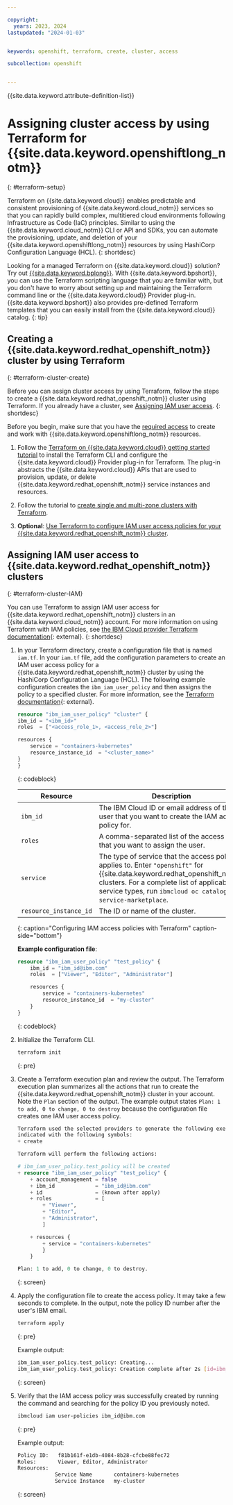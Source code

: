 ```yaml
---

copyright: 
  years: 2023, 2024
lastupdated: "2024-01-03"


keywords: openshift, terraform, create, cluster, access

subcollection: openshift


---
```


{{site.data.keyword.attribute-definition-list}}





# Assigning cluster access by using Terraform for {{site.data.keyword.openshiftlong_notm}}
{: #terraform-setup}

Terraform on {{site.data.keyword.cloud}} enables predictable and consistent provisioning of {{site.data.keyword.cloud_notm}} services so that you can rapidly build complex, multitiered cloud environments following Infrastructure as Code (IaC) principles. Similar to using the {{site.data.keyword.cloud_notm}} CLI or API and SDKs, you can automate the provisioning, update, and deletion of your {{site.data.keyword.openshiftlong_notm}} resources by using HashiCorp Configuration Language (HCL).
{: shortdesc}

Looking for a managed Terraform on {{site.data.keyword.cloud}} solution? Try out [{{site.data.keyword.bplong}}](/docs/schematics?topic=schematics-getting-started). With {{site.data.keyword.bpshort}}, you can use the Terraform scripting language that you are familiar with, but you don't have to worry about setting up and maintaining the Terraform command line or the {{site.data.keyword.cloud}} Provider plug-in. {{site.data.keyword.bpshort}} also provides pre-defined Terraform templates that you can easily install from the {{site.data.keyword.cloud}} catalog.
{: tip}

## Creating a {{site.data.keyword.redhat_openshift_notm}} cluster by using Terraform
{: #terraform-cluster-create}

Before you can assign cluster access by using Terraform, follow the steps to create a {{site.data.keyword.redhat_openshift_notm}} cluster using Terraform. If you already have a cluster, see [Assigning IAM user access](#terraform-cluster-IAM).
{: shortdesc}

Before you begin, make sure that you have the [required access](/docs/openshift?topic=openshift-access_reference) to create and work with {{site.data.keyword.openshiftlong_notm}} resources. 

1. Follow the [Terraform on {{site.data.keyword.cloud}} getting started tutorial](/docs/ibm-cloud-provider-for-terraform?topic=ibm-cloud-provider-for-terraform-getting-started) to install the Terraform CLI and configure the {{site.data.keyword.cloud}} Provider plug-in for Terraform. The plug-in abstracts the {{site.data.keyword.cloud}} APIs that are used to provision, update, or delete {{site.data.keyword.redhat_openshift_notm}} service instances and resources. 

2. Follow the tutorial to [create single and multi-zone clusters with Terraform](/docs/ibm-cloud-provider-for-terraform?topic=ibm-cloud-provider-for-terraform-tutorial-tf-clusters#create-cluster).

3. **Optional**: [Use Terraform to configure IAM user access policies for your {{site.data.keyword.redhat_openshift_notm}} cluster](#terraform-cluster-IAM).

## Assigning IAM user access to {{site.data.keyword.redhat_openshift_notm}} clusters
{: #terraform-cluster-IAM}

You can use Terraform to assign IAM user access for {{site.data.keyword.redhat_openshift_notm}} clusters in an {{site.data.keyword.cloud_notm}} account. For more information on using Terraform with IAM policies, see [the IBM Cloud provider Terraform documentation](https://registry.terraform.io/providers/IBM-Cloud/ibm/latest/docs){: external}.
{: shortdesc}

1. In your Terraform directory, create a configuration file that is named `iam.tf`. In your `iam.tf` file, add the configuration parameters to create an IAM user access policy for a {{site.data.keyword.redhat_openshift_notm}} cluster by using the HashiCorp Configuration Language (HCL). The following example configuration creates the `ibm_iam_user_policy` and then assigns the policy to a specified cluster.  For more information, see the [Terraform documentation](https://developer.hashicorp.com/terraform/language){: external}.

    ```terraform
    resource "ibm_iam_user_policy" "cluster" {
    ibm_id = "<ibm_id>"
    roles  = ["<access_role_1>, <access_role_2>"]

    resources {
        service = "containers-kubernetes"
        resource_instance_id  = "<cluster_name>"
    }
    }
    ```
    {: codeblock}

    | Resource | Description |
    |---|---|
    | `ibm_id` | The IBM Cloud ID or email address of the user that you want to create the IAM access policy for. | 
    | `roles` | A comma-separated list of the access roles that you want to assign the user.  |
    | `service` | The type of service that the access policy applies to. Enter `"openshift"` for {{site.data.keyword.redhat_openshift_notm}} clusters. For a complete list of applicable service types, run `ibmcloud oc catalog service-marketplace`. |
    | `resource_instance_id` | The ID or name of the cluster. |
    {: caption="Configuring IAM access policies with Terraform" caption-side="bottom"}

    **Example configuration file**:

    ```terraform
    resource "ibm_iam_user_policy" "test_policy" {
        ibm_id = "ibm_id@ibm.com"
        roles  = ["Viewer", "Editor", "Administrator"]

        resources {
            service = "containers-kubernetes"
            resource_instance_id  = "my-cluster"
        }
    }
    ```
    {: codeblock}

1. Initialize the Terraform CLI. 

    ```sh
    terraform init
    ```
    {: pre}

1. Create a Terraform execution plan and review the output. The Terraform execution plan summarizes all the actions that run to create the {{site.data.keyword.redhat_openshift_notm}} cluster in your account. Note the `Plan` section of the output. The example output states `Plan: 1 to add, 0 to change, 0 to destroy` because the configuration file creates one IAM user access policy.

    ```terraform
    Terraform used the selected providers to generate the following execution plan. Resource actions are
    indicated with the following symbols:
    + create

    Terraform will perform the following actions:

    # ibm_iam_user_policy.test_policy will be created
    + resource "ibm_iam_user_policy" "test_policy" {
        + account_management = false
        + ibm_id             = "ibm_id@ibm.com"
        + id                 = (known after apply)
        + roles              = [
            + "Viewer",
            + "Editor",
            + "Administrator",
            ]

        + resources {
            + service = "containers-kubernetes"
            }
        }

    Plan: 1 to add, 0 to change, 0 to destroy.
    ```
    {: screen}

1. Apply the configuration file to create the access policy. It may take a few seconds to complete. In the output, note the policy ID number after the user's IBM email.

    ```sh
    terraform apply
    ```
    {: pre}

    Example output:

    ```sh
    ibm_iam_user_policy.test_policy: Creating...
    ibm_iam_user_policy.test_policy: Creation complete after 2s [id=ibm_id@ibm.com/f81b161f-e1db-4084-8b28-cfcbe88fec72]
    ```
    {: screen}

1. Verify that the IAM access policy was successfully created by running the command and searching for the policy ID you previously noted.

    ```sh
    ibmcloud iam user-policies ibm_id@ibm.com
    ```
    {: pre}

    Example output:

    ```sh
    Policy ID:   f81b161f-e1db-4084-8b28-cfcbe88fec72   
    Roles:       Viewer, Editor, Administrator   
    Resources:                        
                Service Name       containers-kubernetes   
                Service Instance   my-cluster
    ```
    {: screen} 
    





